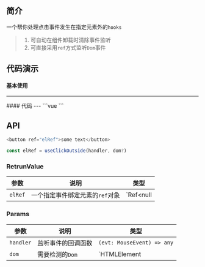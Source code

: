 ## 简介
一个帮你处理点击事件发生在指定元素外的`hooks`
> 1. 可自动在组件卸载时清除事件监听  
> 2. 可直接采用`ref`方式监听`Dom`事件

## 代码演示
#### 基本使用  
---
<use-click-outside />
#### 代码  
---
```vue
<template>
  <div>
    <div class="block">{{ num }}</div>
    <button ref="elRef">点击外部 num + 1</button>
  </div>
</template>
<script>
import { ref } from '@vue/composition-api'
import { useClickOutside } from '@xuguo/vue-hooks'
export default {
  name: 'use-click-outside',
  setup() {
    const num = ref(0)
    const elRef = useClickOutside(() => {
      num.value++
    })
    return {
      num,
      elRef,
    }
  },
}
</script>
```


## API  
```ts
<button ref="elRef">some text</button>

const elRef = useClickOutside(handler, dom?)
```

### RetrunValue
| 参数 | 说明 | 类型 |
| --- | --- | --- |
| `elRef` | 一个指定事件绑定元素的`ref`对象 | `Ref<null | HTMLElement>` |

### Params
| 参数 | 说明 | 类型 |
| --- | --- | --- |
| `handler` | 监听事件的回调函数 | `(evt: MouseEvent) => any` |
| `dom` | 需要检测的`Dom` | `HTMLElement | (() => HTMLElement)` |
